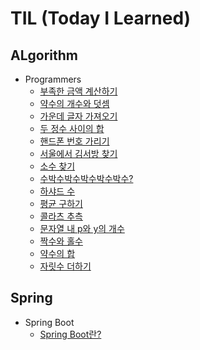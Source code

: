 # TIL (Today I Learned)

## ALgorithm
+ Programmers
  + [부족한 금액 계산하기](https://github.com/Tublanx/TIL/blob/42134b62801b2f5c4b46309b3467a66f93d731a2/Algorithm/Programmers/%EB%B6%80%EC%A1%B1%ED%95%9C%20%EA%B8%88%EC%95%A1%20%EA%B3%84%EC%82%B0%ED%95%98%EA%B8%B0.md)
  + [약수의 개수와 덧셈](https://github.com/Tublanx/TIL/blob/364c8ae2fc3ce6a94fcb0742e33f4770d2411329/Algorithm/Programmers/%EC%95%BD%EC%88%98%EC%9D%98%20%EA%B0%9C%EC%88%98%EC%99%80%20%EB%8D%A7%EC%85%88.md)
  + [가운데 글자 가져오기](https://github.com/Tublanx/TIL/blob/d528a9f0b83a61a6ee644773e917299ec43e01da/Algorithm/Programmers/%EA%B0%80%EC%9A%B4%EB%8D%B0%20%EA%B8%80%EC%9E%90%20%EA%B0%80%EC%A0%B8%EC%98%A4%EA%B8%B0.md)
  + [두 정수 사이의 합](https://github.com/Tublanx/TIL/blob/fdc74d67022c094a33600d0d04e485932b284d58/Algorithm/Programmers/%EB%91%90%20%EC%A0%95%EC%88%98%20%EC%82%AC%EC%9D%B4%EC%9D%98%20%ED%95%A9.md)
  + [핸드폰 번호 가리기](https://github.com/Tublanx/TIL/blob/68bb614cb8b81690acbb1c56d79e13ea8390af67/Algorithm/Programmers/%ED%95%B8%EB%93%9C%ED%8F%B0%20%EB%B2%88%ED%98%B8%20%EA%B0%80%EB%A6%AC%EA%B8%B0.md)
  + [서울에서 김서방 찾기](https://github.com/Tublanx/TIL/blob/88e3cd140dde97e996330ee923f0b24563f904d5/Algorithm/Programmers/%EC%84%9C%EC%9A%B8%EC%97%90%EC%84%9C%20%EA%B9%80%EC%84%9C%EB%B0%A9%20%EC%B0%BE%EA%B8%B0.md)
  + [소수 찾기](https://github.com/Tublanx/TIL/blob/4f6e0ebd32eb0408f0de4bd3f6bd5d94281e1458/Algorithm/Programmers/%EC%86%8C%EC%88%98%20%EC%B0%BE%EA%B8%B0.md)
  + [수박수박수박수박수박수?](https://github.com/Tublanx/TIL/blob/78abeea4ba9ec5b37ce77e8b88579a172d43b1d5/Algorithm/Programmers/%EC%88%98%EB%B0%95%EC%88%98%EB%B0%95%EC%88%98%EB%B0%95%EC%88%98%EB%B0%95%EC%88%98%EB%B0%95%EC%88%98%3F.md)
  + [하샤드 수](https://github.com/Tublanx/TIL/blob/653c173e666dd0d3b92b788871ef78205664fef5/Algorithm/Programmers/%ED%95%98%EC%83%A4%EB%93%9C%20%EC%88%98.md)
  + [평균 구하기](https://github.com/Tublanx/TIL/blob/9537961ad146f0c94830a4f44c8d024a69902880/Algorithm/Programmers/%ED%8F%89%EA%B7%A0%20%EA%B5%AC%ED%95%98%EA%B8%B0.md)
  + [콜라츠 추측](https://github.com/Tublanx/TIL/blob/27b0c1683bf5a6949aec7fb567124dc5dafc1275/Algorithm/Programmers/%EC%BD%9C%EB%9D%BC%EC%B8%A0%20%EC%B6%94%EC%B8%A1.md)
  + [문자열 내 p와 y의 개수](https://github.com/Tublanx/TIL/blob/b40d38dd107578acdf3db612e9823826c4247bfa/Algorithm/Programmers/%EB%AC%B8%EC%9E%90%EC%97%B4%20%EB%82%B4%20p%EC%99%80%20y%EC%9D%98%20%EA%B0%9C%EC%88%98.md)
  + [짝수와 홀수](https://github.com/Tublanx/TIL/blob/97ce58c2cec8a547adc21456e89a2442769df566/Algorithm/Programmers/%EC%A7%9D%EC%88%98%EC%99%80%20%ED%99%80%EC%88%98.md)
  + [약수의 합](https://github.com/Tublanx/TIL/blob/7b3fe6a96a9f22685f84a91305defe774528b9ef/Algorithm/Programmers/%EC%95%BD%EC%88%98%EC%9D%98%20%ED%95%A9.md)
  + [자릿수 더하기](https://github.com/Tublanx/TIL/blob/56349f87900c64f734435acec22a5726788ca94d/Algorithm/Programmers/%EC%9E%90%EB%A6%BF%EC%88%98%20%EB%8D%94%ED%95%98%EA%B8%B0.md)

## Spring
+ Spring Boot
  + [Spring Boot란?](https://github.com/Tublanx/TIL/blob/42134b62801b2f5c4b46309b3467a66f93d731a2/spring/boot/spring-boot-basic.md)

